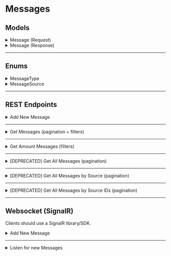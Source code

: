 # Messages

## Models

<details>
<summary>Message (Request)</summary>

```csharp
class Message
{
    MessageType type;
    MessageSource source;
    string content;
    JSON? metaData;
    string sourceId; //ComputerID, SystemID or Service Name
}
```

</details>

<details>
<summary>Message (Response)</summary>

```csharp
class Message
{
    string id;
    MessageType type;
    MessageSource source;
    string content;
    JSON? metaData;
    string sourceId; //ComputerID, SystemID or Service Name
    long creationTime; //Unix time in milliseconds
}
```

</details>

---
## Enums

<details>
<summary>MessageType</summary>

```csharp
enum MessageType
	{
        INVALID, //Only used to check if MessageType is not null
        Error,
        Warning,
        Info,
        Debug,
        OutOfFuel
    }
```

</details>

<details>
<summary>MessageSource</summary>

```csharp
enum MessageSource
	{
        INVALID, //Only used to check if MessageSource is not null
        Service,
        Computer,
        Turtle,
        System
    }
```

</details>

---

## REST Endpoints

<details>
<summary>Add New Message</summary>

Add a new message, other services can also use this to sent logs of their service.

| Name | Value |
| --- | --- |
| URL | `api.mcsynergy.nl/tracker/message/new` |
| Method | `POST` |
| Body | ` Message(Request) as JSON `
| Headers | `Authorization` |
| Required Claim | `Service` |
| Success Response | Code: 200|
| Error Response | Code: 400 <br> Content: `JSON is Invalid` |
| Error Response | Code: 401 <br> Content: `Not Authorized` |


</details>

---

<details>
<summary>Get Messages (pagination + filters)</summary>

Get a list of all the messages

| Name | Value |
| --- | --- |
| URL | `api.mcsynergy.nl/tracker/message/get` |
| Method | `GET` |
| URL Params | `page: int` <br> `pageSize: int ` <br> `MessageFilter (see example!)` |
| Headers | `Authorization` |
| Required Claim | `Guest` |
| Success Response | Code: 200 <br> Content: `List<Message(Response)> as JSON` |
| Error Response | Code: 400 <br> Content: `Bad Request` |
| Error Response | Code: 401 <br> Content: `Not Authorized` |
| Error Response | Code: 403 <br> Content: `Forbidden` |

Example Request:
```csharp
//These are all the possible filters you can add
class MessageFilter
	{
		MessageType[]? types;
		MessageSource[]? sources;
		long? beginRange;
		long? endRange;
		string[]? sourceIds
	}
```

This is how you use them:  
`.../message/get?page=1&pageSize=20&types=Error&types=Warning&sourceIds=4&sourceIds=8`

Here you will get the first 20 messages with the types `Error` and `Warning` and sourceIds `4` and `8`.
You can add as many of these filters as you want.


</details>

---

<details>
<summary>Get Amount Messages (filters)</summary>

Get the amount of messages

| Name | Value |
| --- | --- |
| URL | `api.mcsynergy.nl/tracker/message/get/amount` |
| Method | `GET` |
| URL Params | `MessageFilter (see example!)` |
| Headers | `Authorization` |
| Required Claim | `Guest` |
| Success Response | Code: 200 <br> Content: `Amount as float` |
| Error Response | Code: 400 <br> Content: `Bad Request` |
| Error Response | Code: 401 <br> Content: `Not Authorized` |
| Error Response | Code: 403 <br> Content: `Forbidden` |

Example Request:
```csharp
//These are all the possible filters you can add
class MessageFilter
	{
		MessageType[]? types;
		MessageSource[]? sources;
		long? beginRange;
		long? endRange;
		string[]? sourceIds
	}
```

This is how you use them:  
`.../message/get/amount?types=Error&types=Warning&sourceIds=4&sourceIds=8`

Here you will get the amount of messages with the types `Error` and `Warning` and sourceIds `4` and `8`.
You can add as many of these filters as you want.


</details>

---

<details>
<summary>[DEPRECATED] Get All Messages (pagination)</summary>

Get a list of all the messages

| Name | Value |
| --- | --- |
| URL | `api.mcsynergy.nl/tracker/message/get/all` |
| Method | `GET` |
| URL Params | `page: int` <br> `pageSize: int ` |
| Headers | `Authorization` |
| Required Claim | `Guest` |
| Success Response | Code: 200 <br> Content: `List<Message(Response)> as JSON` |
| Error Response | Code: 401 <br> Content: `Not Authorized` |
| Error Response | Code: 404 <br> Content: `No Messages Found` |


</details>

---

<details>
<summary>[DEPRECATED] Get All Messages by Source (pagination)</summary>

Get a list of all the messages by source

| Name | Value |
| --- | --- |
| URL | `api.mcsynergy.nl/tracker/message/get/by-source` |
| Method | `GET` |
| URL Params | `page: int` <br> `pageSize: int ` <br> `source: MessageSource` |
| Headers | `Authorization` |
| Required Claim | `Guest` |
| Success Response | Code: 200 <br> Content: `List<Message(Response)> as JSON` |
| Error Response | Code: 401 <br> Content: `Not Authorized` |
| Error Response | Code: 404 <br> Content: `No Messages Found` |


</details>

---

<details>
<summary>[DEPRECATED] Get All Messages by Source IDs (pagination)</summary>

Get a list of all the messages by source IDs

| Name | Value |
| --- | --- |
| URL | `api.mcsynergy.nl/tracker/message/get/by-source-ids` |
| Method | `GET` |
| URL Params | `page: int` <br> `pageSize: int ` <br> `sourceIds: array[string]` |
| Headers | `Authorization` |
| Required Claim | `Guest` |
| Success Response | Code: 200 <br> Content: `List<Message(Response)> as JSON` |
| Error Response | Code: 401 <br> Content: `Not Authorized` |
| Error Response | Code: 404 <br> Content: `No Messages Found` |


</details>

---

## Websocket (SignalR)
Clients should use a SignalR library/SDK.

<details>
<summary>Add New Message</summary>

Add a new message over websocket

| Name | Value |
| --- | --- |
| URL | `api.mcsynergy.nl/tracker/ws/server` |
| Headers | `Authorization` |
| Required Claim | `Service` |
| Target | `NewMessage` |
| Arguments | `Message(Request) as JSON` |
| Success Response | Code: 200 <br> Content: `Ok` |
| Error Response | Code: 400 <br> Content: `Invalid Model` |
| Error Response | Code: 401 <br> Content: `Not Authorized` |


</details>

---

<details>
<summary>Listen for new Messages</summary>

Receive a new message when it has been sent

| Name | Value |
| --- | --- |
| URL | `api.mcsynergy.nl/tracker/ws/client` |
| Headers | `Authorization` |
| Required Claim | `Guest` |
| Method | `NewMessage` |
| Success Response | Code: 200 <br> Method: `NewMessage` <br> Content: `Message(Response) as JSON` |

</details>